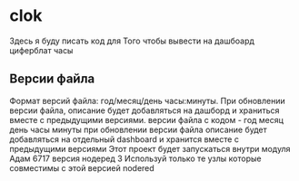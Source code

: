 # clok
Здесь я буду писать код для Того чтобы вывести на дашбоард циферблат часы
## Версии файла
Формат версий файла: год/месяц/день часы:минуты.
При обновлении версии файла, описание будет добавляться на дашборд и храниться вместе с предыдущими версиями.
версии файла с кодом  - год месяц день часы минуты при обновлении версии файла описание будет добавляться на отдельный dashboard и хранится вместе с предыдущими  версиями
Этот проект будет запускаться внутри модуля Адам 6717 версия нодеред 3 
Используй только те узлы которые совместимы с этой версией nodered
